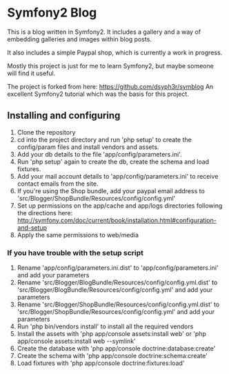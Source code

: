 # Symfony2 Blog

This is a blog written in Symfony2. It includes a gallery and a way of embedding galleries and images within blog posts.

It also includes a simple Paypal shop, which is currently a work in progress.

Mostly this project is just for me to learn Symfony2, but maybe someone will find it useful.

The project is forked from here: https://github.com/dsyph3r/symblog
An excellent Symfony2 tutorial which was the basis for this project.

## Installing and configuring

 1. Clone the repository
 2. cd into the project directory and run 'php setup' to create the config/param files and install vendors and assets.
 3. Add your db details to the file 'app/config/parameters.ini'.
 4. Run 'php setup' again to create the db, create the schema and load fixtures.
 5. Add your mail account details to 'app/config/parameters.ini' to receive contact emails from the site.
 6. If you're using the Shop bundle, add your paypal email address to 'src/Blogger/ShopBundle/Resources/config/config.yml'
 7. Set up permissions on the app/cache and app/logs directories following the directions here: http://symfony.com/doc/current/book/installation.html#configuration-and-setup
 8. Apply the same permissions to web/media
 
### If you have trouble with the setup script
 
 1. Rename 'app/config/parameters.ini.dist' to 'app/config/parameters.ini' and add your parameters
 2. Rename 'src/Blogger/BlogBundle/Resources/config/config.yml.dist' to 'src/Blogger/BlogBundle/Resources/config/config.yml' and add your parameters
 3. Rename 'src/Blogger/ShopBundle/Resources/config/config.yml.dist' to 'src/Blogger/ShopBundle/Resources/config/config.yml' and add your parameters
 4. Run 'php bin/vendors install' to install all the required vendors
 5. Install the assets with 'php app/console assets:install web' or  'php app/console assets:install web --symlink'
 6. Create the database with 'php app/console doctrine:database:create'
 7. Create the schema with 'php app/console doctrine:schema:create'
 8. Load fixtures with 'php app/console doctrine:fixtures:load'